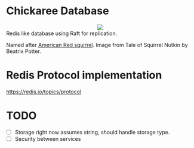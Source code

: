 # Chickaree Database
<div style="text-align:center"><img src="chickaree-raft.jpg" /></div>
Redis like database using Raft for replication. 

Named after [American Red squirrel](https://en.wikipedia.org/wiki/American_red_squirrel).
Image from Tale of Squirrel Nutkin by Beatrix Potter.

# Redis Protocol implementation
https://redis.io/topics/protocol


# TODO

- [ ] Storage right now assumes string, should handle storage type.
- [ ] Security between services
